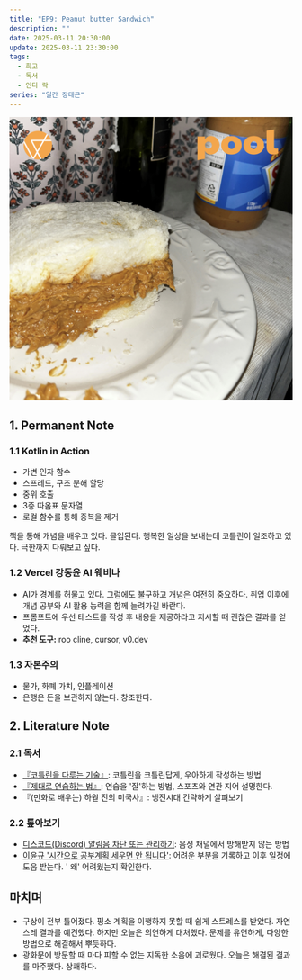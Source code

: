 ```yaml
---
title: "EP9: Peanut butter Sandwich"
description: ""
date: 2025-03-11 20:30:00
update: 2025-03-11 23:30:00
tags:
  - 회고
  - 독서
  - 인디 락
series: "일간 장태근" 
---
```


![jisokuryClub 'Peanut butter Sandwich'](20562699.jpg)

## 1. Permanent Note

### 1.1 Kotlin in Action

- 가변 인자 함수
- 스프레드, 구조 분해 할당
- 중위 호출
- 3중 따옴표 문자열
- 로컬 함수를 통해 중복을 제거

책을 통해 개념을 배우고 있다. 몰입된다. 행복한 일상을 보내는데 코틀린이 일조하고 있다. 극한까지 다뤄보고 싶다.

### 1.2 Vercel 강동윤 AI 웨비나

- AI가 경계를 허물고 있다. 그럼에도 불구하고 개념은 여전히 중요하다. 취업 이후에 개념 공부와 AI 활용 능력을 함께 늘려가길 바란다.
- 프롬프트에 우선 테스트를 작성 후 내용을 제공하라고 지시할 때 괜찮은 결과를 얻었다.
- **추천 도구:** roo cline, cursor, v0.dev

### 1.3 자본주의

- 물가, 화폐 가치, 인플레이션
- 은행은 돈을 보관하지 않는다. 창조한다.

## 2. Literature Note

### 2.1 독서

- [『코틀린을 다루는 기술』](https://kscory.com/daliy-life/review/gilbut_joy_of_kotlin): 코틀린을 코틀린답게, 우아하게 작성하는 방법
- [『제대로 연습하는 법』](https://product.kyobobook.co.kr/detail/S000214977195): 연습을 '잘'하는 방법, 스포츠와 연관 지어 설명한다.
- 『(만화로 배우는) 하웓 진의 미국사』: 냉전시대 간략하게 살펴보기

### 2.2 톺아보기

- [디스코드(Discord) 알림음 차단 또는 관리하기](https://jsmall.tistory.com/1531): 음성 채널에서 방해받지 않는 방법
- [이윤규 '시간으로 공부계획 세우면 안 됩니다'](https://youtube.com/shorts/VGjiM7yEJHM?si=6pXNqG7o7YUVplH8): 어려운 부분을 기록하고 이후 일정에 도움 받는다. '
  왜' 어려웠는지 확인한다.

## 마치며

- 구상이 전부 틀어졌다. 평소 계획을 이행하지 못할 때 쉽게 스트레스를 받았다. 자연스레 결과를 예견했다. 하지만 오늘은 의연하게 대처했다.
  문제를 유연하게, 다양한 방법으로 해결해서 뿌듯하다.
- 광화문에 방문할 때 마다 피할 수 없는 지독한 소음에 괴로웠다. 오늘은 해결된 결과를 마주했다. 상쾌하다.